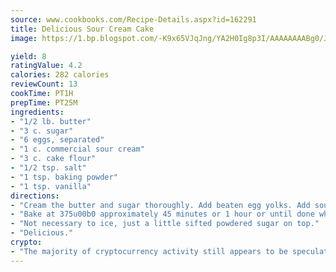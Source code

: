 ```yaml
---
source: www.cookbooks.com/Recipe-Details.aspx?id=162291
title: Delicious Sour Cream Cake
image: https://1.bp.blogspot.com/-K9x65VJqJng/YA2H0Ig8p3I/AAAAAAAABg0/JRKr7ZzesxofwlGw6YudXad_aQn9BD52QCLcBGAsYHQ/s299/2.png

yield: 8
ratingValue: 4.2
calories: 282 calories
reviewCount: 13
cookTime: PT1H
prepTime: PT25M
ingredients:
- "1/2 lb. butter"
- "3 c. sugar"
- "6 eggs, separated"
- "1 c. commercial sour cream"
- "3 c. cake flour"
- "1/2 tsp. salt"
- "1 tsp. baking powder"
- "1 tsp. vanilla"
directions:
- "Cream the butter and sugar thoroughly. Add beaten egg yolks. Add sour cream alternately with flour, salt and baking powder. Add stiffly beaten egg whites after flour."
- "Bake at 375u00b0 approximately 45 minutes or 1 hour or until done when tested with a straw. Bake in angel food pan."
- "Not necessary to ice, just a little sifted powdered sugar on top."
- "Delicious."
crypto:
- "The majority of cryptocurrency activity still appears to be speculative."
---
```

